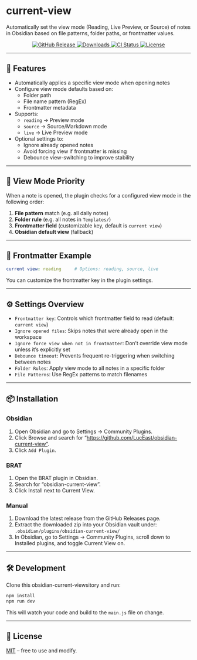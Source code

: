 # current-view

Automatically set the view mode (Reading, Live Preview, or Source) of notes in Obsidian based on file patterns, folder paths, or frontmatter values.

<p align="center">
  <a href="https://github.com/LucEast/obsidian-current-view/releases">
    <img src="https://img.shields.io/github/v/release/LucEast/obsidian-current-view?style=for-the-badge&label=latest&labelColor=363a4f&color=B4BEFE&logo=github&logoColor=cad3f5" alt="GitHub Release" />
  </a>
  <a href="https://github.com/LucEast/obsidian-current-view/releases">
    <img src="https://img.shields.io/github/downloads/LucEast/obsidian-current-view/total?style=for-the-badge&label=downloads&labelColor=363a4f&color=F9E2AF&logo=abdownloadmanager&logoColor=cad3f5" alt="Downloads" />
  </a>
  <a href="https://github.com/LucEast/obsidian-current-view/actions">
    <img src="https://img.shields.io/github/actions/workflow/status/LucEast/obsidian-current-view/release.yml?branch=main&style=for-the-badge&label=CI&labelColor=363a4f&color=A6E3A1&logo=githubactions&logoColor=cad3f5" alt="CI Status" />
  </a>
  <a href="https://github.com/LucEast/obsidian-current-view/blob/main/LICENSE">
    <img src="https://img.shields.io/github/license/LucEast/obsidian-current-view?style=for-the-badge&labelColor=363a4f&color=FAB387&logo=open-source-initiative&logoColor=cad3f5" alt="License" />
  </a>
</p>

---

## 🔧 Features

- Automatically applies a specific view mode when opening notes
- Configure view mode defaults based on:
  - Folder path
  - File name pattern (RegEx)
  - Frontmatter metadata
- Supports:
  - `reading` → Preview mode
  - `source` → Source/Markdown mode
  - `live` → Live Preview mode
- Optional settings to:
  - Ignore already opened notes
  - Avoid forcing view if frontmatter is missing
  - Debounce view-switching to improve stability

---

## 🧠 View Mode Priority

When a note is opened, the plugin checks for a configured view mode in the following order:

1. **File pattern** match (e.g. all daily notes)
2. **Folder rule** (e.g. all notes in `Templates/`)
3. **Frontmatter field** (customizable key, default is `current view`)
4. **Obsidian default view** (fallback)

---

## 📑 Frontmatter Example

```yaml
current view: reading     # Options: reading, source, live
```

You can customize the frontmatter key in the plugin settings.

---

## ⚙️ Settings Overview

- `Frontmatter key`: Controls which frontmatter field to read (default: `current view`)
- `Ignore opened files`: Skips notes that were already open in the workspace
- `Ignore force view when not in frontmatter`: Don’t override view mode unless it’s explicitly set
- `Debounce timeout`: Prevents frequent re-triggering when switching between notes
- `Folder Rules`: Apply view mode to all notes in a specific folder
- `File Patterns`: Use RegEx patterns to match filenames

---

## 📦 Installation

### Obsidian

 1. Open Obsidian and go to Settings → Community Plugins.
 2. Click Browse and search for “https://github.com/LucEast/obsidian-current-view”.
 3. Click `Add Plugin`.

### BRAT

 1. Open the BRAT plugin in Obsidian.
 2. Search for “obsidian-current-view”.
 3. Click Install next to Current View.

### Manual

 1. Download the latest release from the GitHub Releases page.
 2. Extract the downloaded zip into your Obsidian vault under: `.obsidian/plugins/obsidian-current-view/`
 3. In Obsidian, go to Settings → Community Plugins, scroll down to Installed plugins, and toggle Current View on.

---

## 🛠 Development

Clone this obsidian-current-viewsitory and run:

```bash
npm install
npm run dev
```

This will watch your code and build to the `main.js` file on change.

---

## 📝 License

[MIT](LICENSE) – free to use and modify.
